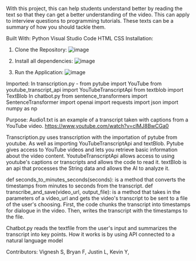 With this project, this can help students understand better by reading the text so that they can get a better understanding of the video.
This can apply to interview questions to programming tutorials. These texts can be a summary of how you should tackle them. 

Built With:
Python
Visual Studio Code
HTML
CSS
Installation:
1. Clone the Repository: ![image](https://github.com/user-attachments/assets/b9534ce7-8d97-4e62-9202-fce869eef237)

2. Install all dependencies: ![image](https://github.com/user-attachments/assets/5f8890df-25c9-4bf5-8b4e-4edb2502c359)
   
3. Run the Application: ![image](https://github.com/user-attachments/assets/b75e2ad2-2e9d-4f98-8b4b-a3a95932909c)

Imported:
In transcription.py -
from pytube import YouTube
from youtube_transcript_api import YouTubeTranscriptApi
from textblob import TextBlob
In chatbot.py
from sentence_transformers import SentenceTransformer
import openai
import requests
import json
import numpy as np

Purpose:
Audio1.txt is an example of a transcript taken with captions from a YouTube video. https://www.youtube.com/watch?v=clMJ8BwCGa0

Transcription.py uses transcription with the importation of pytube from youtube. As well as importing YouTubeTranscriptApi and textBlob. 
Pytube gives access to YouTube videos and lets you retrieve basic information about the video content.
YoutubeTranscriptApi allows access to using youtube's captions or transcripts and allows the code to read it.
textBlob is an api that processes the String data and allows the AI to analyze it.

def seconds_to_minutes_seconds(seconds): is a method that converts the timestamps from minutes to seconds from the transcript.
def transcribe_and_save(video_url, output_file): is a method that takes in the parameters of a video_url and gets the video's transcript to be sent to a file of the user's choosing.
First, the code chunks the transcript into timestamps for dialogue in the video. Then, writes the transcript with the timestamps to the file.


Chatbot.py reads the textfile from the user's input and summarizes the transcript into key points. 
How it works is by using API connected to a natural language model



Contributors:
Vignesh S,
Bryan F,
Justin L,
Kevin Y,


